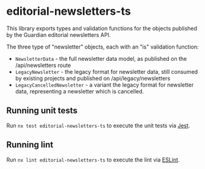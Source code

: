 # editorial-newsletters-ts

This library exports types and validation functions for the objects published by the Guardian editorial newsletters API.

The three type of "newsletter" objects, each with an "is" validation function:

-   `NewsletterData` - the full newsletter data model, as published on the /api/newsletters route
-   `LegacyNewsletter` - the legacy format for newsletter data, still consumed by existing projects and published on /api/legacy/newsletters
-   `LegacyCancelledNewsletter` - a variant the legacy format for newsletter data, representing a newsletter which is cancelled.

## Running unit tests

Run `nx test editorial-newsletters-ts` to execute the unit tests via [Jest](https://jestjs.io).

## Running lint

Run `nx lint editorial-newsletters-ts` to execute the lint via [ESLint](https://eslint.org/).
